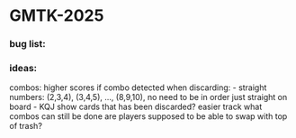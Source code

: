 # GMTK-2025

### bug list:

### ideas:
combos:
	higher scores if combo detected when discarding:
		- straight numbers: (2,3,4), (3,4,5), ..., (8,9,10), no need to be in order just straight on board
		- KQJ
show cards that has been discarded? easier track what combos can still be done
are players supposed to be able to swap with top of trash?

